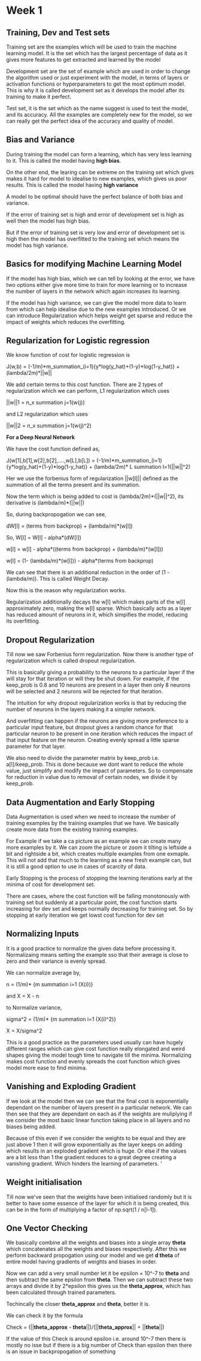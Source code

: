 # Week 1

## Training, Dev and Test sets

Training set are the examples which will be used to train the machine learning model. It is the set which has the largest percentage of data as it gives more features to get extracted and learned by the model 

Development set are the set of example which are used in order to change the algorithm used or just experiment with the model, in terms of layers or activation functions or hyperparameters to get the most optimum model. This is why it is called development set as it develops the model after its training to make it perfect.

Test set, it is the set which as the name suggest is used to test the model, and its accuracy. All the examples are completely new for the model, so we can really get the perfect idea of the accuracy and quality of model.

## Bias and Variance

During training the model can form a learning, which has very less learning to it. This is called the model having **high bias**. 

On the other end, the learing can be extreme on the training set which gives makes it hard for model to idealise to new examples, which gives us poor results. This is called the model having **high variance**

A model to be optimal should have the perfect balance of both bias and variance. 

If the error of training set is high and error of development set is high as well then the model has high bias.

But if the error of training set is very low and error of development set is high then the model has overfitted to the training set which means the model has high variance.


## Basics for modifying Machine Learning Model

If the model has high bias, which we can tell by looking at the error, we have two options either give more time to train for more learning or to increase the number of layers in the network which again increases its learning. 

If the model has high variance, we can give the model more data to learn from which can help idealise due to the new examples introduced. Or we can introduce Regularization which helps weight get sparse and reduce the impact of weights which reduces the overfitting. 


## Regularization for Logistic regression

We know function of cost for logistic regression is 

J(w,b) = (-1/m)*m_summation_(i=1){y\*log(y_hat)+(1-y)\*log(1-y_hat)} + (lambda/2m)\*||w||

We add certain terms to this cost function. There are 2 types of regularization which we can perform,
L1 regularization which uses 

||w||1 = n_x summation j=1(w(j)) 

and L2 regularization which uses

||w||2 = n_x summation j=1(w(j)^2)

**For a Deep Neural Network**

We have the cost function defined as,

J(w[1],b[1],w[2],b[2],....,w[L],b[L]) = (-1/m)*m_summation_(i=1){y\*log(y_hat)+(1-y)\*log(1-y_hat)} + (lambda/2m)\* L summation l=1(||w||^2)

Her we use the forbenius form of regularization ||w[l]|| defined as the summation of all the terms present and its summation.

Now the term which is being added to cost is (lambda/2m)\*(||w||^2), its derivative is (lambda/m)\*(||w||)

So, during backpropogation we can see,

dW[l] = (terms from backprop) + (lambda/m)\*(w[l])

So, W[l] = W[l] - alpha\*(dW[l])

w[l] = w[l] - alpha\*((terms from backprop) + (lambda/m)\*(w[l]))

w[l] = (1- (lambda/m)\*(w[l])) - alpha\*(terms from backprop)


We can see that there is an additional reduction in the order of (1 - (lambda/m)). This is called Weight Decay.

Now this is the reason why regularization works. 

Regularization additionally decays the w[l] which makes parts of the w[l] approximately zero, making the w[l] sparse. Which basically acts as a layer has reduced amount of neurons in it, which simpifies the model, reducing its overfitting.

## Dropout Regularization 

Till now we saw Forbenius form regularization. Now there is another type of regularization which is called dropout regularization. 

This is basically giving a probability to the neurons to a particular layer if the will stay for that iteration or will they be shut down. For example, if the keep_prob is 0.8 and 10 neurons are present in a layer then only 8 neurons will be selected and 2 neurons will be rejected for that iteration. 

The intuition for why dropout regularization works is that by reducing the number of neurons in the layers making it a simpler network.

And overfitting can happen if the neurons are giving more preference to a particular input feature, but dropout gives a random chance for that particular neuron to be present in one iteration which reduces the impact of that input feature on the neuron. Creating evenly spread a little sparse parameter for that layer.

We also need to divide the parameter matrix by keep_prob i.e. a[l]/keep_prob. This is done because we dont want to reduce the whole value, just simplify and modify the impact of parameters. So to compensate for reduction in value due to removal of certain nodes, we divide it by keep_prob.

## Data Augmentation and Early Stopping

Data Augmentation is used when we need to increase the number of training examples by the training examples that we have. We basically create more data from the existing training examples.

For Example if we take a ca picture as an example we can create many more examples by it. We can zoom the picture or zoom it tilting is leftside a bit and rightside a bit, which creates multiple examples from one exmaple. This will not add that much to the learning as a new fresh example can, but it is still a good option to use in cases of scarcity of data.

Early Stopping is the process of stopping the learning iterations early at the minima of cost for development set. 

There are cases, where the cost function will be falling monotonously with training set but suddenly at a particular point, the cost function starts increasing for dev set and keeps normally decreasing for training set. So by stopping at early iteration we get lowst cost function for dev set


## Normalizing Inputs

It is a good practice to normalize the given data before processing it. Normalizaing means setting the example sso that their average is close to zero and their variance is evenly spread. 

We can normalize average by,

n = (1/m)* {m summation i=1 (X(i))}

and X = X - n 

to Normalize variance,

sigma^2 = (1/m)* {m summation i=1 (X(i)^2)}

X = X/sigma^2

This is a good practice as the parameters used usually can have hugely different ranges which can give cost function really elongated and weird shapes giving the model tough time to navigate till the minima. Normalizing makes cost function and evenly spreads the cost function which gives model more ease to find minima.


## Vanishing and Exploding Gradient 

If we look at the model then we can see that the final cost is exponentially dependant on the number of layers present in a particular network. We can then see that they are dependant on each as if the weights are muliplying if we consider the most basic linear function taking place in all layers and no biases being added. 

Because of this even if we consider the weights to be equal and they are just above 1 then it will grow exponentially as the layer keeps on adding which results in an exploded gradient which is huge. Or else if the values are a bit less than 1 the gradient reduces to a great degree creating a vanishing gradient. Which hinders the learning of parameters. '

## Weight initialisation

Till now we've seen that the weights have been initialised randomly but it is better to have some essence of the layer for which it is being created, this can be in the form of multiplying a factor of np.sqrt(1 / n[l-1]). 

## One Vector Checking

We basically combine all the weights and biases into a single array **theta** which concatenates all the weights and biases respectively. After this we perform backward propogation using our model and we get **d theta** of entire model having gradients of weights and biases in order.

Now we can add a very small number let it be epsilon = 10^-7 to **theta** and then subtract the same epsilon from **theta**. Then we can subtract these two arrays and divide it by 2\*epsilon this gives us the **theta_approx**, which has been calculated through trained parameters. 

Techincally the closer **theta_approx** and **theta**, better it is. 

We can check it by the formula 

Check = (||**theta_approx** - **theta**||)/(||**theta_approx**|| + ||**theta**||)

If the value of this Check is around epsilon i.e. around 10^-7 then there is mostly no isse but if there is a big number of Check than epsilon then there is an issue in backpropogation of something 